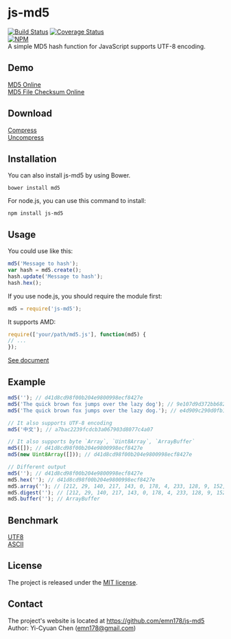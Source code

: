 # js-md5
[![Build Status](https://travis-ci.org/emn178/js-md5.svg?branch=master)](https://travis-ci.org/emn178/js-md5)
[![Coverage Status](https://coveralls.io/repos/emn178/js-md5/badge.svg?branch=master)](https://coveralls.io/r/emn178/js-md5?branch=master)  
[![NPM](https://nodei.co/npm/js-md5.png?stars&downloads)](https://nodei.co/npm/js-md5/)  
A simple MD5 hash function for JavaScript supports UTF-8 encoding.

## Demo
[MD5 Online](http://emn178.github.io/online-tools/md5.html)  
[MD5 File Checksum Online](http://emn178.github.io/online-tools/md5_checksum.html)  

## Download
[Compress](https://raw.github.com/emn178/js-md5/master/build/md5.min.js)  
[Uncompress](https://raw.github.com/emn178/js-md5/master/src/md5.js)

## Installation
You can also install js-md5 by using Bower.

    bower install md5

For node.js, you can use this command to install:

    npm install js-md5

## Usage
You could use like this:
```JavaScript
md5('Message to hash');
var hash = md5.create();
hash.update('Message to hash');
hash.hex();
```
If you use node.js, you should require the module first:
```JavaScript
md5 = require('js-md5');
```
It supports AMD:
```JavaScript
require(['your/path/md5.js'], function(md5) {
// ...
});
```
[See document](https://emn178.github.com/js-md5/doc/)

## Example
```JavaScript
md5(''); // d41d8cd98f00b204e9800998ecf8427e
md5('The quick brown fox jumps over the lazy dog'); // 9e107d9d372bb6826bd81d3542a419d6
md5('The quick brown fox jumps over the lazy dog.'); // e4d909c290d0fb1ca068ffaddf22cbd0

// It also supports UTF-8 encoding
md5('中文'); // a7bac2239fcdcb3a067903d8077c4a07

// It also supports byte `Array`, `Uint8Array`, `ArrayBuffer`
md5([]); // d41d8cd98f00b204e9800998ecf8427e
md5(new Uint8Array([])); // d41d8cd98f00b204e9800998ecf8427e

// Different output
md5(''); // d41d8cd98f00b204e9800998ecf8427e
md5.hex(''); // d41d8cd98f00b204e9800998ecf8427e
md5.array(''); // [212, 29, 140, 217, 143, 0, 178, 4, 233, 128, 9, 152, 236, 248, 66, 126]
md5.digest(''); // [212, 29, 140, 217, 143, 0, 178, 4, 233, 128, 9, 152, 236, 248, 66, 126]
md5.buffer(''); // ArrayBuffer
```

## Benchmark
[UTF8](http://jsperf.com/md5-shootout/81)  
[ASCII](http://jsperf.com/md5-shootout/82)

## License
The project is released under the [MIT license](http://www.opensource.org/licenses/MIT).

## Contact
The project's website is located at https://github.com/emn178/js-md5  
Author: Yi-Cyuan Chen (emn178@gmail.com)
